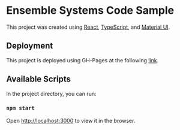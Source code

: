 # Ensemble Systems Code Sample

This project was created using [React](https://reactjs.org), [TypeScript](https://www.typescriptlang.org), and [Material UI](https://mui.com). 

## Deployment

This project is deployed using GH-Pages at the following [link](https://gurshant.github.io/ensemble-code-sample/). 

## Available Scripts

In the project directory, you can run:

### `npm start`

Open [http://localhost:3000](http://localhost:3000) to view it in the browser.

